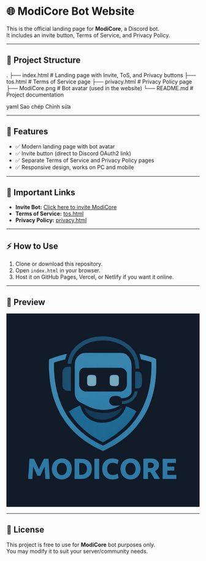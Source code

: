 # 🌐 ModiCore Bot Website

This is the official landing page for **ModiCore**, a Discord bot.  
It includes an invite button, Terms of Service, and Privacy Policy.

---

## 📂 Project Structure
.
├── index.html # Landing page with Invite, ToS, and Privacy buttons
├── tos.html # Terms of Service page
├── privacy.html # Privacy Policy page
├── ModiCore.png # Bot avatar (used in the website)
└── README.md # Project documentation

yaml
Sao chép
Chỉnh sửa

---

## 🚀 Features
- ✅ Modern landing page with bot avatar  
- ✅ Invite button (direct to Discord OAuth2 link)  
- ✅ Separate Terms of Service and Privacy Policy pages  
- ✅ Responsive design, works on PC and mobile  

---

## 🔗 Important Links
- **Invite Bot:** [Click here to invite ModiCore](https://discord.com/oauth2/authorize?client_id=1398776861202583752&permissions=1116959932470&integration_type=0&scope=bot+applications.commands)  
- **Terms of Service:** [tos.html](./tos.html)  
- **Privacy Policy:** [privacy.html](./privacy.html)  

---

## ⚡ How to Use
1. Clone or download this repository.  
2. Open `index.html` in your browser.  
3. Host it on GitHub Pages, Vercel, or Netlify if you want it online.  

---

## 📸 Preview
![ModiCore Bot](./ModiCore.png)

---

## 📜 License
This project is free to use for **ModiCore** bot purposes only.  
You may modify it to suit your server/community needs.  
